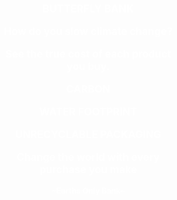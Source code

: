 
<center>
  
<header>
  
</header>
<center>
<h1 style=color:white;"> BUTTERFLY BANK 


<p style=color:white;">How do you slow climate change?</p> 

<p style=color:white;">See the true cost of each product you buy.</p>


<p style=color:white;">CARBON</p>


<p style=color:white;">WATER FOOTPRINT</p>


<p style=color:white;">UNRECYCLABLE PACKAGING</p>


<p style=color:white;">Change the world with every purchase you make</p>


<h2> <p style=color:white;">~Earths Only Bank~</p><h2/>
<center/>

<body>
  
</center>
  
<style> body
{background-image: url('https://i.pinimg.com/736x/18/ab/77/18ab7777275489ee92d930747d6c8a67.jpg')background-repeat: no-repeat; background-size: 200%;
    }
</style>

<style>
body {
  background-image: url('example_img_girl.jpg');
  
}
</style>
